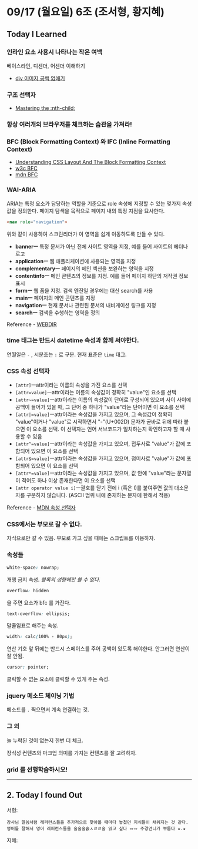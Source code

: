 # 09/17 (월요일) 6조 (조서형, 황지혜)

## Today I Learned

### 인라인 요소 사용시 나타나는 작은 여백
베이스라인, 디센더, 어센더 이해하기

- [div 이미지 공백 없애기](http://aboooks.tistory.com/193)


### 구조 선택자
- [Mastering the :nth-child](http://nthmaster.com/);

### 항상 여러개의 브라우저를 체크하는 습관을 가져라!

### BFC (Block Formatting Context) 와 IFC (Inline Formatting Context)
- [Understanding CSS Layout And The Block Formatting Context](https://www.smashingmagazine.com/2017/12/understanding-css-layout-block-formatting-context/)
- [w3c BFC](https://www.w3.org/TR/CSS2/visuren.html#block-formatting)
- [mdn BFC](https://developer.mozilla.org/ko/docs/Web/Guide/CSS/Block_formatting_context)

### WAI-ARIA
ARIA는 특정 요소가 담당하는 역할을 기준으로 role 속성에 지정할 수 있는 몇가지 속성값을 정의한다.
페이지 탐색을 목적으로 페이지 내의 특정 지점을 묘사한다.
```html
<nav role="navigation">
```
위와 같이 사용하여 스크린리더가 이 영역을 쉽게 이동하도록 만들 수 있다.

- **bannerㅡ** 특정 문서가 아닌 전체 사이트 영역을 지정, 예를 들어 사이트의 헤더나 로고
- **applicationㅡ** 웹 애플리케이션에 사용되는 영역을 지정
- **complementaryㅡ** 페이지의 메인 섹션을 보완하는 영역을 지정
- **contentinfoㅡ** 메인 콘텐츠의 정보를 지정. 예를 들어 페이지 하단의 저작권 정보 표시
- **formㅡ** 웹 폼을 지정. 검색 엔진일 경우에는 대신 search를 사용
- **mainㅡ** 페이지의 메인 콘텐츠를 지정
- **navigationㅡ** 현재 문서나 관련된 문서의 내비게이션 링크를 지정
- **searchㅡ** 검색을 수행하는 영역을 정의


Reference - [WEBDIR](http://webdir.tistory.com/89)


### time 태그는 반드시 datetime 속성과 함께 써야한다.
연월일은 `-` , 시분초는 `:` 로 구분.
현재 표준은 `time` 태그. 

### CSS 속성 선택자
- `[attr]`ㅡattr이라는 이름의 속성을 가진 요소를 선택
- `[attr=value]`ㅡattr이라는 이름의 속성값이 정확히 "value"인 요소를 선택
- `[attr~=value]`ㅡattr이라는 이름의 속성값이 단어로 구성되어 있으며 사이 사이에 공백이 들어가 있을 때, 그 단어 중 하나가 "value"라는 단어이면 이 요소를 선택
- `[attr|=value]`ㅡattr이라는 속성값을 가지고 있으며, 그 속성값이 정확히 "value"이거나 "value"로 시작하면서 "-"(U+002D) 문자가 곧바로 뒤에 따라 붙으면 이 요소를 선택. 이 선택자는 언어 서브코드가 일치하는지 확인하고자 할 때 사용할 수 있음
- `[attr^=value]`ㅡattr이라는 속성값을 가지고 있으며, 접두사로 "value"가 값에 포함되어 있으면 이 요소를 선택
- `[attr$=value]`ㅡattr이라는 속성값을 가지고 있으며, 접미사로 "value"가 값에 포함되어 있으면 이 요소를 선택
- `[attr*=value]`ㅡattr이라는 속성값을 가지고 있으며, 값 안에 "value"라는 문자열이 적어도 하나 이상 존재한다면 이 요소를 선택
- `[attr operator value i]`ㅡ괄호를 닫기 전에 i (혹은 I)를 붙여주면 값의 대소문자를 구분하지 않습니다. (ASCII 범위 내에 존재하는 문자에 한해서 적용)

Reference -  [MDN 속성 선택자](https://developer.mozilla.org/ko/docs/Web/CSS/Attribute_selectors)

### CSS에서는 부모로 갈 수 없다.
자식으로만 갈 수 있음. 부모로 가고 싶을 때에는 스크립트를 이용하자.

### 속성들
```css
white-space: nowrap;
```
개행 금지 속성. *블록의 성향에만 쓸 수 있다.*

```css
overflow: hidden
```
을 주면 요소가 bfc 를 가진다.

```css
text-overflow: ellipsis;
```
말줄임표로 해주는 속성.

```css
width: calc(100% - 80px);
```
연산 기호 앞 뒤에는 반드시 스페이스를 주어 공백이 있도록 해야한다. 안그러면 연산이 잘 안됨.

```css
cursor: pointer;
```
클릭할 수 없는 요소에 클릭할 수 있게 주는 속성.

### jquery 메소드 체이닝 기법
메소드를 `.` 찍으면서 계속 연결하는 것.


### 그 외

늘 누락된 것이 없는지 한번 더 체크.

장식성 컨텐츠와 마크업 의미를 가지는 컨텐츠를 잘 고려하자.

### grid 를 선행학습하시오!
---

## 2. Today I found Out

서형:
```
강사님 말씀처럼 레퍼런스들을 추가적으로 찾아볼 때마다 놓쳤던 지식들이 채워지는 것 같다. 
영어를 잘해서 영어 레퍼런스들을 술술술숤ㅅㄹㄹ술 읽고 싶다 ㅠㅠ 주경언니가 부롭다 ★.★
```

지혜:
```
```
